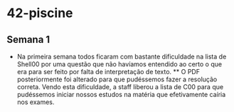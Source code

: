 # 42-piscine

## Semana 1

* Na primeira semana todos ficaram com bastante dificuldade na lista de Shell00 por uma questão que não havíamos entendido ao certo o que era para ser feito por falta de interpretação de texto. ** O PDF posteriormente foi alterado para que pudéssemos fazer a resolução correta.
Vendo esta dificuldade, a staff liberou a lista de C00 para que pudéssemos iniciar nossos estudos na matéria que efetivamente caíria nos exames.
